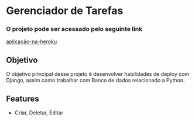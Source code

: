 # Gerenciador de Tarefas

### O projeto pode ser acessado pelo seguinte link

[aplicação-na-heroku](https://gerenciador-tarefas-ruan.herokuapp.com/)

## Objetivo
O objetivo principal desse projeto é desenvolver habilidades de deploy com Django, assim como trabalhar com Banco de dados relacionado a Python.

## Features
- Criar, Deletar, Editar
